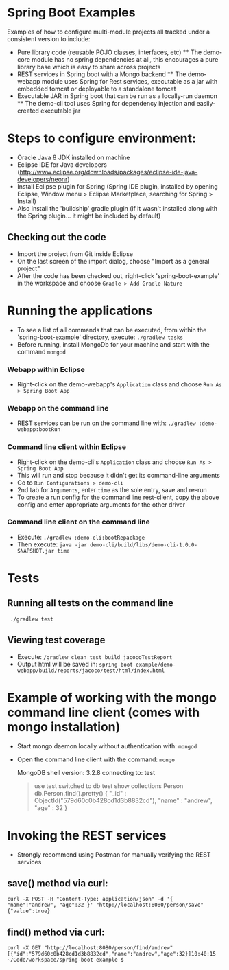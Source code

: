Spring Boot Examples
==========
Examples of how to configure multi-module projects all tracked under a consistent version to include:
* Pure library code (reusable POJO classes, interfaces, etc)
** The demo-core module has no spring dependencies at all, this encourages a pure library base which is easy to share across projects
* REST services in Spring boot with a Mongo backend
** The demo-webapp module uses Spring for Rest services, executable as a jar with embedded tomcat or deployable to a standalone tomcat
* Executable JAR in Spring boot that can be run as a locally-run daemon
** The demo-cli tool uses Spring for dependency injection and easily-created executable jar

# Steps to configure environment:
* Oracle Java 8 JDK installed on machine
* Eclipse IDE for Java developers (http://www.eclipse.org/downloads/packages/eclipse-ide-java-developers/neonr)
* Install Eclipse plugin for Spring (Spring IDE plugin, installed by opening Eclipse, Window menu > Eclipse Marketplace, searching for Spring > Install)
* Also install the 'buildship' gradle plugin (if it wasn't installed along with the Spring plugin... it might be included by default)

## Checking out the code
* Import the project from Git inside Eclipse
* On the last screen of the import dialog, choose "Import as a general project"
* After the code has been checked out, right-click 'spring-boot-example' in the workspace and choose `Gradle > Add Gradle Nature`

# Running the applications
* To see a list of all commands that can be executed, from within the 'spring-boot-example' directory, execute: `./gradlew tasks`
* Before running, install MongoDb for your machine and start with the command `mongod` 

### Webapp within Eclipse
* Right-click on the demo-webapp's `Application` class and choose `Run As > Spring Boot App`

### Webapp on the command line 
* REST services can be run on the command line with: `./gradlew :demo-webapp:bootRun`

### Command line client within Eclipse
* Right-click on the demo-cli's `Application` class and choose `Run As > Spring Boot App`
* This will run and stop because it didn't get its command-line arguments
* Go to `Run Configurations > demo-cli`
* 2nd tab for `Arguments`, enter `time` as the sole entry, save and re-run
* To create a run config for the command line rest-client, copy the above config and enter appropriate arguments for the other driver

### Command line client on the command line
* Execute: `./gradlew :demo-cli:bootRepackage`
* Then execute: `java -jar demo-cli/build/libs/demo-cli-1.0.0-SNAPSHOT.jar time`
 

# Tests
## Running all tests on the command line
` ./gradlew test`

## Viewing test coverage
* Execute: `/gradlew clean test build jacocoTestReport`
* Output html will be saved in: `spring-boot-example/demo-webapp/build/reports/jacoco/test/html/index.html`


# Example of working with the mongo command line client (comes with mongo installation)
* Start mongo daemon locally without authentication with: `mongod`
* Open the command line client with the command: `mongo`
    
    MongoDB shell version: 3.2.8
    connecting to: test
    > use test
    switched to db test
    > show collections
    Person
    > db.Person.find().pretty()
    {
        "_id" : ObjectId("579d60c0b428cd1d3b8832cd"),
        "name" : "andrew",
        "age" : 32
    }
    > 
    
# Invoking the REST services
* Strongly recommend using Postman for manually verifying the REST services

## save() method via curl:

    curl -X POST -H "Content-Type: application/json" -d '{ "name":"andrew", "age":32 }' "http://localhost:8080/person/save"
    {"value":true}

## find() method via curl: 
    curl -X GET "http://localhost:8080/person/find/andrew"
    [{"id":"579d60c0b428cd1d3b8832cd","name":"andrew","age":32}]10:40:15 ~/Code/workspace/spring-boot-example $ 


    
